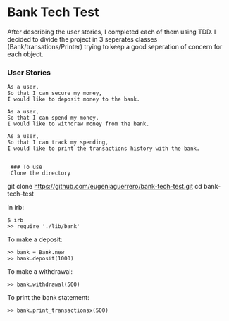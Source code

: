 # Bank Tech Test

After describing the user stories, I completed each of them using TDD. I decided to divide the project in 3 seperates classes (Bank/transations/Printer) trying to keep a good seperation of concern for each object.

### User Stories

```
As a user,
So that I can secure my money,
I would like to deposit money to the bank.

As a user,
So that I can spend my money,
I would like to withdraw money from the bank.

As a user,
So that I can track my spending,
I would like to print the transactions history with the bank.
```

```

 ### To use
 Clone the directory
 ```
 git clone https://github.com/eugeniaguerrero/bank-tech-test.git
 cd bank-tech-test


 In irb:
 ```
 $ irb
 >> require './lib/bank'
 ```
 To make a deposit:
 ```
 >> bank = Bank.new
 >> bank.deposit(1000)
 ```
 To make a withdrawal:
 ```
 >> bank.withdrawal(500)
 ```
 To print the bank statement:
 ```
 >> bank.print_transactionsx(500)
 ```
